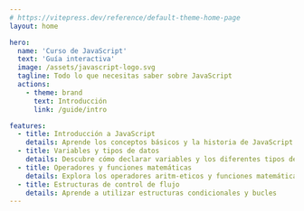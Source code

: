 ```yaml
---
# https://vitepress.dev/reference/default-theme-home-page
layout: home

hero:
  name: 'Curso de JavaScript'
  text: 'Guía interactiva'
  image: /assets/javascript-logo.svg
  tagline: Todo lo que necesitas saber sobre JavaScript
  actions:
    - theme: brand
      text: Introducción
      link: /guide/intro

features:
  - title: Introducción a JavaScript
    details: Aprende los conceptos básicos y la historia de JavaScript
  - title: Variables y tipos de datos
    details: Descubre cómo declarar variables y los diferentes tipos de datos
  - title: Operadores y funciones matemáticas
    details: Explora los operadores aritm-eticos y funciones matemáticas
  - title: Estructuras de control de flujo
    details: Aprende a utilizar estructuras condicionales y bucles
---
```

